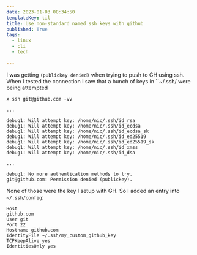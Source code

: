 ```yaml
---
date: 2023-01-03 08:34:50
templateKey: til
title: Use non-standard named ssh keys with github
published: True
tags:
  - linux
  - cli
  - tech

---
```


I was getting `(publickey denied)` when trying to push to GH using ssh. When I
tested the connection I saw that a bunch of keys in ``~/.ssh/ were being
attempted

```console
✗ ssh git@github.com -vv

...

debug1: Will attempt key: /home/nic/.ssh/id_rsa 
debug1: Will attempt key: /home/nic/.ssh/id_ecdsa 
debug1: Will attempt key: /home/nic/.ssh/id_ecdsa_sk 
debug1: Will attempt key: /home/nic/.ssh/id_ed25519 
debug1: Will attempt key: /home/nic/.ssh/id_ed25519_sk 
debug1: Will attempt key: /home/nic/.ssh/id_xmss 
debug1: Will attempt key: /home/nic/.ssh/id_dsa 

...

debug1: No more authentication methods to try.
git@github.com: Permission denied (publickey).

```

None of those were the key I setup with GH. So I added an entry
into `~/.ssh/config`:

```text
Host
github.com
User git
Port 22
Hostname github.com
IdentityFile ~/.ssh/my_custom_github_key
TCPKeepAlive yes
IdentitiesOnly yes 

```

